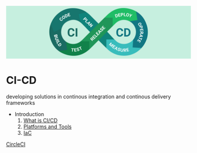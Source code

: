 ![](/img/main.jpg)
# CI-CD
developing solutions in continous integration and continous delivery frameworks

- Introduction
  1. [What is CI/CD](/ibm/what-is-it.md)
  2. [Platforms and Tools](/ibm/platforms.md)
  3. [IaC](/ibm/iac.md)

[CircleCI](https://github.com/davood-dorostkar/CI-CD/wiki/01_CircleCI)